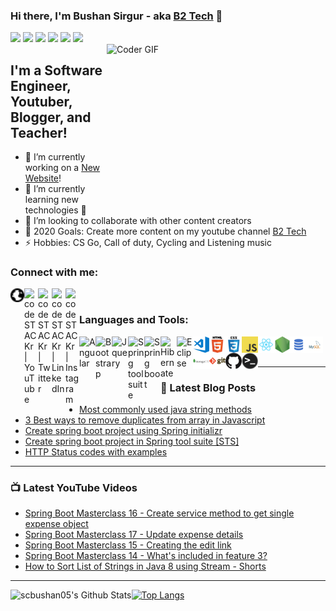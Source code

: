 ### Hi there, I'm Bushan Sirgur - aka [B2 Tech][youtube] 👋

![](https://komarev.com/ghpvc/?username=scbushan05&color=blue&style=flat)
<a href="https://github.com/scbushan05"><img src="https://img.shields.io/github/stars/scbushan05?style=flat"/></a>
<a href="https://github.com/scbushan05"><img src="https://img.shields.io/github/contributors/scbushan05/scbushan05?color=orange"/></a>
<a href="https://github.com/scbushan05"><img src="https://img.shields.io/github/followers/scbushan05?style=flat"/></a>
<a href="https://twitter.com/bushan_sirgur"><img src="https://img.shields.io/twitter/follow/bushan_sirgur?style=social"/></a>
<a href="https://github.com/scbushan05"><img src="https://img.shields.io/github/watchers/scbushan05/scbushan05?style=flat"/></a>
<br><img align="right" alt="Coder GIF" height=250 width=350 src="https://magiccopy.xyz/assets/images/hadder.gif"/>


## I'm a Software Engineer, Youtuber, Blogger, and Teacher!
- 🔭 I’m currently working on a [New Website][website]!
- 🌱 I’m currently learning new technologies 🤣
- 👯 I’m looking to collaborate with other content creators
- 🥅 2020 Goals: Create more content on my youtube channel [B2 Tech][youtube]
- ⚡ Hobbies: CS Go, Call of duty, Cycling and Listening music

### Connect with me:

[<img align="left" alt="codeSTACKr.com" width="22px" src="https://raw.githubusercontent.com/iconic/open-iconic/master/svg/globe.svg" />][website]
[<img align="left" alt="codeSTACKr | YouTube" width="22px" src="https://cdn.jsdelivr.net/npm/simple-icons@v3/icons/youtube.svg" />][youtube]
[<img align="left" alt="codeSTACKr | Twitter" width="22px" src="https://cdn.jsdelivr.net/npm/simple-icons@v3/icons/twitter.svg" />][twitter]
[<img align="left" alt="codeSTACKr | LinkedIn" width="22px" src="https://cdn.jsdelivr.net/npm/simple-icons@v3/icons/linkedin.svg" />][linkedin]
[<img align="left" alt="codeSTACKr | Instagram" width="22px" src="https://cdn.jsdelivr.net/npm/simple-icons@v3/icons/instagram.svg" />][instagram]

<br />

### Languages and Tools:

<img align="left" alt="Angular" width="26px" src="https://user-images.githubusercontent.com/19311256/89726915-bacbcc80-da3d-11ea-8541-c42ffcb3b7d0.png" />
<img align="left" alt="Bootstrap" width="26px" src="https://user-images.githubusercontent.com/19311256/89726916-be5f5380-da3d-11ea-9fa1-108cc23b3945.png" />
<img align="left" alt="Jquery" width="26px" src="https://user-images.githubusercontent.com/19311256/89726918-c28b7100-da3d-11ea-9e0a-b37f1e2527ea.png" />
<img align="left" alt="Spring tool suite" width="26px" src="https://user-images.githubusercontent.com/19311256/89726919-c61ef800-da3d-11ea-868d-b33d9955dfcc.png" />
<img align="left" alt="Spring boot" width="26px" src="https://user-images.githubusercontent.com/19311256/89726694-eef1be00-da3a-11ea-8551-a9e143ea0c5d.png" />
<img align="left" alt="Hibernate" width="26px" src="https://user-images.githubusercontent.com/19311256/89726657-77bc2a00-da3a-11ea-844e-1ec652bc5410.png" />
<img align="left" alt="Eclipse" width="26px" src="https://user-images.githubusercontent.com/19311256/89726620-eea4f300-da39-11ea-8d26-8f1d68a2704a.png" />
<img align="left" alt="Visual Studio Code" width="26px" src="https://raw.githubusercontent.com/github/explore/80688e429a7d4ef2fca1e82350fe8e3517d3494d/topics/visual-studio-code/visual-studio-code.png" />
<img align="left" alt="HTML5" width="26px" src="https://raw.githubusercontent.com/github/explore/80688e429a7d4ef2fca1e82350fe8e3517d3494d/topics/html/html.png" />
<img align="left" alt="CSS3" width="26px" src="https://raw.githubusercontent.com/github/explore/80688e429a7d4ef2fca1e82350fe8e3517d3494d/topics/css/css.png" />
<img align="left" alt="JavaScript" width="26px" src="https://raw.githubusercontent.com/github/explore/80688e429a7d4ef2fca1e82350fe8e3517d3494d/topics/javascript/javascript.png" />
<img align="left" alt="React" width="26px" src="https://raw.githubusercontent.com/github/explore/80688e429a7d4ef2fca1e82350fe8e3517d3494d/topics/react/react.png" />
<img align="left" alt="Node.js" width="26px" src="https://raw.githubusercontent.com/github/explore/80688e429a7d4ef2fca1e82350fe8e3517d3494d/topics/nodejs/nodejs.png" />
<img align="left" alt="SQL" width="26px" src="https://raw.githubusercontent.com/github/explore/80688e429a7d4ef2fca1e82350fe8e3517d3494d/topics/sql/sql.png" />
<img align="left" alt="MySQL" width="26px" src="https://raw.githubusercontent.com/github/explore/80688e429a7d4ef2fca1e82350fe8e3517d3494d/topics/mysql/mysql.png" />
<img align="left" alt="MongoDB" width="26px" src="https://raw.githubusercontent.com/github/explore/80688e429a7d4ef2fca1e82350fe8e3517d3494d/topics/mongodb/mongodb.png" />
<img align="left" alt="Git" width="26px" src="https://raw.githubusercontent.com/github/explore/80688e429a7d4ef2fca1e82350fe8e3517d3494d/topics/git/git.png" />
<img align="left" alt="GitHub" width="26px" src="https://raw.githubusercontent.com/github/explore/78df643247d429f6cc873026c0622819ad797942/topics/github/github.png" />
<img align="left" alt="HTML5" width="26px" src="https://raw.githubusercontent.com/github/explore/80688e429a7d4ef2fca1e82350fe8e3517d3494d/topics/terminal/terminal.png" />

<br/>
<br/>

---

### 📕 Latest Blog Posts
<!-- BLOG-POST-LIST:START -->
- [Most commonly used java string methods](https://bushansirgur.in/most-commonly-used-java-string-methods/)
- [3 Best ways to remove duplicates from array in Javascript](https://bushansirgur.in/3-best-ways-to-remove-duplicates-from-array-in-javascript/)
- [Create spring boot project using Spring initializr](https://bushansirgur.in/create-spring-boot-project-using-spring-initializr/)
- [Create spring boot project in Spring tool suite [STS]](https://bushansirgur.in/create-spring-boot-project-in-sts/)
- [HTTP Status codes with examples](https://bushansirgur.in/http-status-codes-with-examples/)
<!-- BLOG-POST-LIST:END -->

---

### 📺 Latest YouTube Videos
<!-- YOUTUBE:START -->
- [Spring Boot Masterclass 16 - Create service method to get single expense object](https://www.youtube.com/watch?v=ySzY8uoOQqo)
- [Spring Boot Masterclass 17 - Update expense details](https://www.youtube.com/watch?v=-KeWP71GC90)
- [Spring Boot Masterclass 15 - Creating the edit link](https://www.youtube.com/watch?v=8HyJvB0EEdc)
- [Spring Boot Masterclass 14 - What's included in feature 3?](https://www.youtube.com/watch?v=ENzAp_WSzv4)
- [How to Sort List of Strings in Java 8 using Stream - Shorts](https://www.youtube.com/watch?v=zDci2mAkr2s)
<!-- YOUTUBE:END -->

---

<img align="left" alt="scbushan05's Github Stats" src="https://github-readme-stats.vercel.app/api?username=scbushan05&show_icons=true&hide_border=true" />

[![Top Langs](https://github-readme-stats.vercel.app/api/top-langs/?username=scbushan05)](https://github.com/anuraghazra/github-readme-stats)

[website]: https://bushansirgur.in
[twitter]: https://twitter.com/bushan_sirgur
[youtube]: https://youtube.com/b2tech
[instagram]: https://instagram.com/bushan_sirgur
[linkedin]: https://linkedin.com/in/bushan-sc
